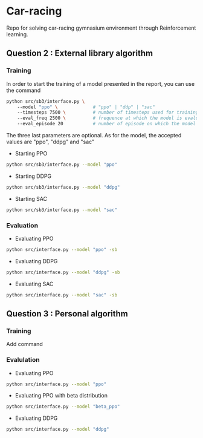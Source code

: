 # Car-racing
Repo for solving car-racing gymnasium environment through Reinforcement learning.

## Question 2 : External library algorithm

### Training
In order to start the training of a model presented in the report, you can use the command

```bash
python src/sb3/interface.py \   
    --model "ppo" \             # "ppo" | "ddp" | "sac"
    --timesteps 7500 \          # number of timesteps used for training
    --eval_freq 2500 \          # frequence at which the model is evaluated
    --eval_episode 20           # number of episode on which the model is evaluated
```

The three last parameters are optional. As for the model, the accepted values are "ppo", "ddpg" and "sac"

* Starting PPO
```bash
python src/sb3/interface.py --model "ppo"
```

* Starting DDPG
```bash
python src/sb3/interface.py --model "ddpg"
```

* Starting SAC
```bash
python src/sb3/interface.py --model "sac"
```

### Evaluation
* Evaluating PPO
```bash
python src/interface.py --model "ppo" -sb
```
* Evaluating DDPG
```bash
python src/interface.py --model "ddpg" -sb
```
* Evaluating SAC
```bash
python src/interface.py --model "sac" -sb
```
## Question 3 : Personal algorithm

### Training

Add command

### Evalulation
* Evaluating PPO
```bash
python src/interface.py --model "ppo" 
```
* Evaluating PPO with beta distribution
```bash
python src/interface.py --model "beta_ppo" 
```
* Evaluating DDPG
```bash
python src/interface.py --model "ddpg" 
```